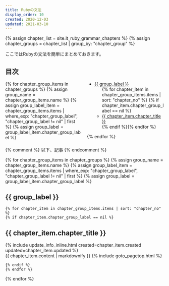```yaml
---
title: Rubyの文法
display_order: 10
created: 2020-12-03
updated: 2021-03-10
---
```

{% assign chapter_list = site.it_ruby_grammar_chapters %}
{% assign chapter_groups = chapter_list | group_by: "chapter_group" %}

ここではRubyの文法を簡単にまとめておきます。

## <a name="index">目次</a>

<div style="column-count: 2;">
{% for chapter_group_items in chapter_groups %}
    {% assign group_name = chapter_group_items.name %}
    {% assign group_label_item = chapter_group_items.items | where_exp: "chapter_group_label", "chapter_group_label != nil" | first %}
    {% assign group_label = group_label_item.chapter_group_label %}
    <ul>
        <li><a href="#{{ group_name }}">{{ group_label }}</a>
            <ul>{% for chapter_item in chapter_group_items.items | sort: "chapter_no" %}
                {% if chapter_item.chapter_group_label == nil %}
                <li><a href="#{{ chapter_item.chapter_id }}">{{ chapter_item.chapter_title }}</a></li>
                {% endif %}{% endfor %}
            </ul>
        </li>
    </ul>{% endfor %}
</div>

{% comment %} 以下、記事 {% endcomment %}

{% for chapter_group_items in chapter_groups %}
    {% assign group_name = chapter_group_items.name %}
    {% assign group_label_item = chapter_group_items.items | where_exp: "chapter_group_label", "chapter_group_label != nil" | first %}
    {% assign group_label = group_label_item.chapter_group_label %}

## <a name="{{ group_name }}">{{ group_label }}</a>

    {% for chapter_item in chapter_group_items.items | sort: "chapter_no" %}
    {% if chapter_item.chapter_group_label == nil %}

## <a name="{{ chapter_item.chapter_id }}">{{ chapter_item.chapter_title }}</a>
<div class="chapter-updated">{% include update_info_inline.html created=chapter_item.created updated=chapter_item.updated %}</div>
{{ chapter_item.content | markdownify }}
{% include goto_pagetop.html %}

    {% endif %}
    {% endfor %}
{% endfor %}
